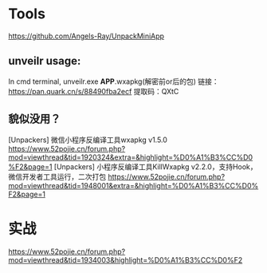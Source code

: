 # Tools
https://github.com/Angels-Ray/UnpackMiniApp

## unveilr usage:
In cmd terminal, unveilr.exe __APP__.wxapkg(解密前or后的包)
链接：https://pan.quark.cn/s/88490fba2ecf
提取码：QXtC

## 貌似没用？
[Unpackers] 微信小程序反编译工具wxapkg v1.5.0
https://www.52pojie.cn/forum.php?mod=viewthread&tid=1920324&extra=&highlight=%D0%A1%B3%CC%D0%F2&page=1
[Unpackers] 小程序反编译工具KillWxapkg v2.2.0，支持Hook，微信开发者工具运行，二次打包
https://www.52pojie.cn/forum.php?mod=viewthread&tid=1948001&extra=&highlight=%D0%A1%B3%CC%D0%F2&page=1

# 实战
https://www.52pojie.cn/forum.php?mod=viewthread&tid=1934003&highlight=%D0%A1%B3%CC%D0%F2

